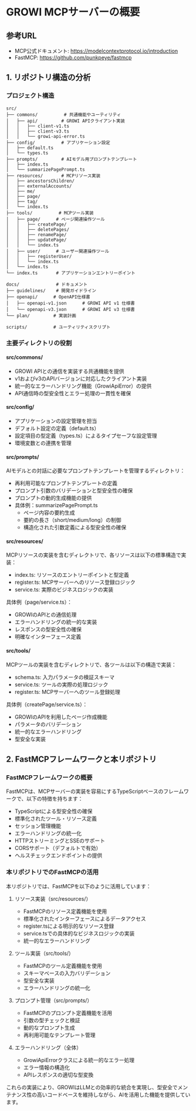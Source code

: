 # GROWI MCPサーバーの概要

## 参考URL
- MCP公式ドキュメント: https://modelcontextprotocol.io/introduction
- FastMCP: https://github.com/punkpeye/fastmcp

## 1. リポジトリ構造の分析

### プロジェクト構造
```
src/
├── commons/          # 共通機能やユーティリティ
│   ├── api/         # GROWI APIクライアント実装
│   │   ├── client-v1.ts
│   │   ├── client-v3.ts
│   │   └── growi-api-error.ts
├── config/          # アプリケーション設定
│   ├── default.ts
│   └── types.ts
├── prompts/         # AIモデル用プロンプトテンプレート
│   ├── index.ts
│   └── summarizePagePrompt.ts
├── resources/       # MCPリソース実装
│   ├── ancestorsChildren/
│   ├── externalAccounts/
│   ├── me/
│   ├── page/
│   ├── tag/
│   └── index.ts
├── tools/          # MCPツール実装
│   ├── page/      # ページ関連操作ツール
│   │   ├── createPage/
│   │   ├── deletePages/
│   │   ├── renamePage/
│   │   ├── updatePage/
│   │   └── index.ts
│   ├── user/      # ユーザー関連操作ツール
│   │   ├── registerUser/
│   │   └── index.ts
│   └── index.ts
└── index.ts       # アプリケーションエントリーポイント

docs/              # ドキュメント
├── guidelines/    # 開発ガイドライン
├── openapi/      # OpenAPI仕様書
│   ├── openapi-v1.json      # GROWI API v1 仕様書
│   └── openapi-v3.jxon      # GROWI API v3 仕様書
└── plan/         # 実装計画

scripts/          # ユーティリティスクリプト
```

### 主要ディレクトリの役割

#### src/commons/
- GROWI APIとの通信を実装する共通機能を提供
- v1およびv3のAPIバージョンに対応したクライアント実装
- 統一的なエラーハンドリング機能（GrowiApiError）の提供
- API通信時の型安全性とエラー処理の一貫性を確保

#### src/config/
- アプリケーションの設定管理を担当
- デフォルト設定の定義（default.ts）
- 設定項目の型定義（types.ts）によるタイプセーフな設定管理
- 環境変数との連携を管理

#### src/prompts/
AIモデルとの対話に必要なプロンプトテンプレートを管理するディレクトリ：
- 再利用可能なプロンプトテンプレートの定義
- プロンプト引数のバリデーションと型安全性の確保
- プロンプトの動的生成機能の提供
- 具体例：summarizePagePrompt.ts
  - ページ内容の要約生成
  - 要約の長さ（short/medium/long）の制御
  - 構造化された引数定義による型安全性の確保

#### src/resources/
MCPリソースの実装を含むディレクトリで、各リソースは以下の標準構造で実装：
- index.ts: リソースのエントリーポイントと型定義
- register.ts: MCPサーバーへのリソース登録ロジック
- service.ts: 実際のビジネスロジックの実装

具体例（page/service.ts）：
- GROWIのAPIとの通信処理
- エラーハンドリングの統一的な実装
- レスポンスの型安全性の確保
- 明確なインターフェース定義

#### src/tools/
MCPツールの実装を含むディレクトリで、各ツールは以下の構造で実装：
- schema.ts: 入力パラメータの検証スキーマ
- service.ts: ツールの実際の処理ロジック
- register.ts: MCPサーバーへのツール登録処理

具体例（createPage/service.ts）：
- GROWIのAPIを利用したページ作成機能
- パラメータのバリデーション
- 統一的なエラーハンドリング
- 型安全な実装

## 2. FastMCPフレームワークと本リポジトリ

### FastMCPフレームワークの概要
FastMCPは、MCPサーバーの実装を容易にするTypeScriptベースのフレームワークで、以下の特徴を持ちます：

- TypeScriptによる型安全性の確保
- 標準化されたツール・リソース定義
- セッション管理機能
- エラーハンドリングの統一化
- HTTPストリーミングとSSEのサポート
- CORSサポート（デフォルトで有効）
- ヘルスチェックエンドポイントの提供

### 本リポジトリでのFastMCPの活用

本リポジトリでは、FastMCPを以下のように活用しています：

1. リソース実装（src/resources/）
   - FastMCPのリソース定義機能を使用
   - 標準化されたインターフェースによるデータアクセス
   - register.tsによる明示的なリソース登録
   - service.tsでの具体的なビジネスロジックの実装
   - 統一的なエラーハンドリング

2. ツール実装（src/tools/）
   - FastMCPのツール定義機能を使用
   - スキーマベースの入力バリデーション
   - 型安全な実装
   - エラーハンドリングの統一化

3. プロンプト管理（src/prompts/）
   - FastMCPのプロンプト定義機能を活用
   - 引数の型チェックと検証
   - 動的なプロンプト生成
   - 再利用可能なテンプレート管理

4. エラーハンドリング（全体）
   - GrowiApiErrorクラスによる統一的なエラー処理
   - エラー情報の構造化
   - APIレスポンスの適切な型変換

これらの実装により、GROWIはLLMとの効率的な統合を実現し、型安全でメンテナンス性の高いコードベースを維持しながら、AIを活用した機能を提供しています。